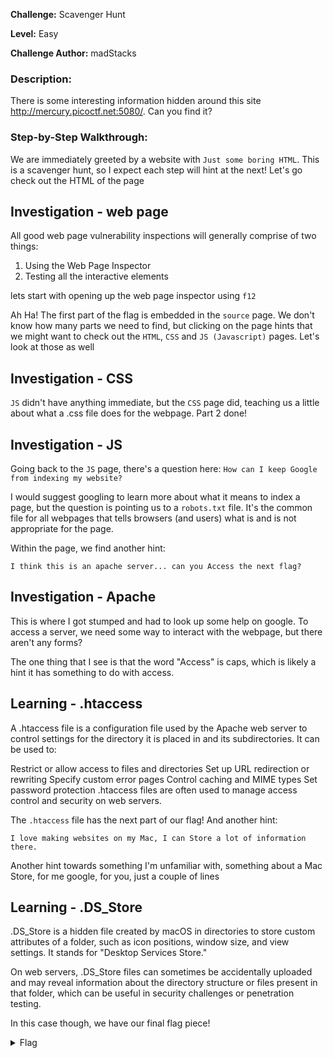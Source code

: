 **Challenge:** Scavenger Hunt

**Level:** Easy

**Challenge Author:** madStacks

### Description: 
There is some interesting information hidden around this site http://mercury.picoctf.net:5080/. Can you find it?

### Step-by-Step Walkthrough:
We are immediately greeted by a website with `Just some boring HTML`. This is a scavenger hunt, so I expect each step will hint at the next! Let's go check out the HTML of the page

## Investigation - web page
All good web page vulnerability inspections will generally comprise of two things:

1. Using the Web Page Inspector
2. Testing all the interactive elements

lets start with opening up the web page inspector using `f12`

Ah Ha! The first part of the flag is embedded in the `source` page. We don't know how many parts we need to find, but clicking on the page hints that we might want to check out the `HTML`, `CSS` and `JS (Javascript)` pages. Let's look at those as well

## Investigation - CSS
`JS` didn't have anything immediate, but the `CSS` page did, teaching us a little about what a .css file does for the webpage. Part 2 done!

## Investigation - JS
Going back to the `JS` page, there's a question here: `How can I keep Google from indexing my website?`

I would suggest googling to learn more about what it means to index a page, but the question is pointing us to a `robots.txt` file. It's the common file for all webpages that tells browsers (and users) what is and is not appropriate for the page.

Within the page, we find another hint:

`I think this is an apache server... can you Access the next flag?`

## Investigation - Apache
This is where I got stumped and had to look up some help on google. To access a server, we need some way to interact with the webpage, but there aren't any forms?

The one thing that I see is that the word "Access" is caps, which is likely a hint it has something to do with access.

## Learning - .htaccess
A .htaccess file is a configuration file used by the Apache web server to control settings for the directory it is placed in and its subdirectories. It can be used to:

Restrict or allow access to files and directories
Set up URL redirection or rewriting
Specify custom error pages
Control caching and MIME types
Set password protection
.htaccess files are often used to manage access control and security on web servers.

The `.htaccess` file has the next part of our flag! And another hint:

`I love making websites on my Mac, I can Store a lot of information there.`

Another hint towards something I'm unfamiliar with, something about a Mac Store, for me google, for you, just a couple of lines

## Learning - .DS_Store
.DS_Store is a hidden file created by macOS in directories to store custom attributes of a folder, such as icon positions, window size, and view settings. It stands for "Desktop Services Store."

On web servers, .DS_Store files can sometimes be accidentally uploaded and may reveal information about the directory structure or files present in that folder, which can be useful in security challenges or penetration testing.

In this case though, we have our final flag piece! 

<details><summary>Flag</summary>
    <pre>
    picoCTF{th4ts_4_l0t_0f_pl4c3s_2_lO0k_35844447}
    </pre>
   </details>